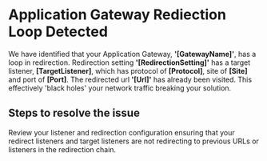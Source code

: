 <properties
pageTitle="Application Gateway has a Redirection Loop"
description="Application Gateway has a Redirection Loop"
infoBubbleText="Issues with your Application Gateway were detected. See details on the right."
service="microsoft.network"
resource="ApplicationGateway"
authors="chadmath"
displayOrder="1"
articleId="AppGwRedirectionLoopInsight"
diagnosticScenario="AppGwRedirectionLoopInsight"
selfHelpType="Diagnostics"
supportTopicIds=""
resourceTags="windows"
productPesIds=""
cloudEnvironments="Public"
/>
# Application Gateway Rediection Loop Detected
<!--issueDescription-->
We have identified that your Application Gateway, **'<!--$Gatewayname-->[GatewayName]<!--/$Gatewayname-->'**, has a loop in redirection. Redirection setting **'<!--$RedirectionSetting-->[RedirectionSetting]<!--/$RedirectionSetting-->'** has a target listener, **<!--$TargetListener-->[TargetListener]<!--/$TargetListener-->**, which has protocol of **<!--$Protocol-->[Protocol]<!--/$Protocol-->**, site of **<!--$Site-->[Site]<!--/$Site-->** and port of **<!--$Port-->[Port]<!--/$Port-->**. The redirected url **'<!--$Url-->[Url]<!--/$Url-->'** has already been visited. This effectively 'black holes' your network traffic breaking your solution.
<!--/issueDescription-->
## **Steps to resolve the issue**
Review your listener and redirection configuration ensuring that your redirect listeners and target listeners are not redirecting to previous URLs or listeners in the redirection chain. 
